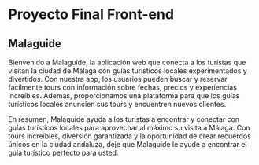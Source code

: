 # Proyecto Final Front-end

## Malaguide

Bienvenido a Malaguide, la aplicación web que conecta a los turistas que visitan la ciudad de Málaga con guías turísticos locales experimentados y divertidos. Con nuestra app, los usuarios pueden buscar y reservar fácilmente tours con información sobre fechas, precios y experiencias increíbles. Además, proporcionamos una plataforma para que los guías turísticos locales anuncien sus tours y encuentren nuevos clientes.

En resumen, Malaguide ayuda a los turistas a encontrar y conectar con guías turísticos locales para aprovechar al máximo su visita a Málaga. Con tours increíbles, diversión garantizada y la oportunidad de crear recuerdos únicos en la ciudad andaluza, deje que Malaguide le ayude a encontrar el guía turístico perfecto para usted.
